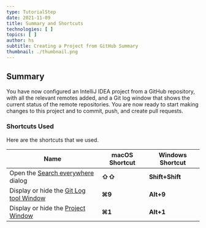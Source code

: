 ```yaml
---
type: TutorialStep
date: 2021-11-09
title: Summary and Shortcuts
technologies: [ ]
topics: [ ]
author: hs
subtitle: Creating a Project from GitHub Summary
thumbnail: ./thumbnail.png
---
```


## Summary
You have now configured an IntelliJ IDEA project from a GitHub repository, with all the relevant remotes added, and a Git log window that shows the current status of the remote repositories. You are now ready to start making changes to this project and to commit, push, and create pull requests.

### Shortcuts Used
Here are the shortcuts that we used.

| Name                                                                                                    | macOS Shortcut | Windows Shortcut |
| ------------------------------------------------------------------------------------------------------- | -------------- | ---------------- |
| Open the [Search everywhere](https://www.jetbrains.com/help/idea/searching-everywhere.html) dialog      | **⇧⇧**         | **Shift+Shift**  |
| Display or hide the [Git Log tool Window](https://www.jetbrains.com/help/idea/investigate-changes.html) | **⌘9**         | **Alt+9**        |
| Display or hide the [Project Window](https://www.jetbrains.com/help/idea/project-tool-window.html)      | **⌘1**         | **Alt+1**        |